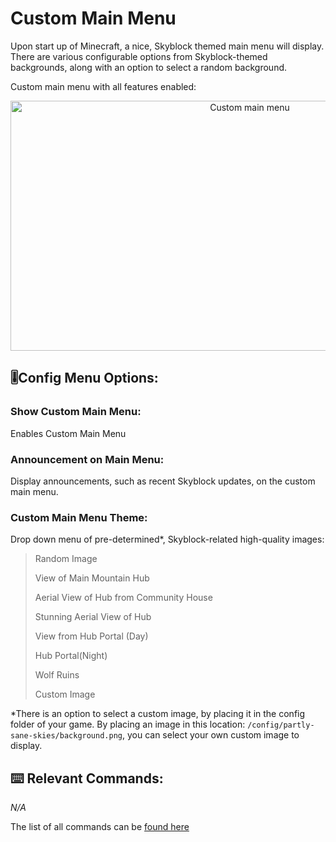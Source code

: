 # Custom Main Menu

Upon start up of Minecraft, a nice, Skyblock themed main menu will display.
There are various configurable options from Skyblock-themed backgrounds,
along with an option to select a random background.
<!-- Feature Description -->


Custom main menu with all features enabled:


<img src="/images/custom_main_menu.png" alt="Custom main menu" width="750" height="400" style="text-align: center;">
<!-- Feature image -->


## 🎚️Config  Menu Options:
<!-- Options/toggles in the config menu, and what they do-->
### Show Custom Main Menu:
Enables Custom Main Menu
### Announcement on Main Menu:
Display announcements, such as recent Skyblock updates, on the custom main menu.  
### Custom Main Menu Theme:
Drop down menu of pre-determined*, Skyblock-related high-quality images:

> Random Image 
> 
> 
> View of Main Mountain Hub
> 
> 
> Aerial View of Hub from Community House
> 
> 
> Stunning Aerial View of Hub
> 
> 
> View from Hub Portal (Day)
> 
> 
> Hub Portal(Night)
> 
> 
> Wolf Ruins
> 
> 
> Custom Image


*There is an option to select a custom image, by placing it in the config folder of your game.
By placing an image in this location: ``/config/partly-sane-skies/background.png``, you can select your own custom image 
to display.


## ⌨️ Relevant Commands:
<!-- Commands to use the feature/associated with the feature-->

*N/A*

The list of all commands can be [found here](/pages/commands.md#clearpssdata)

